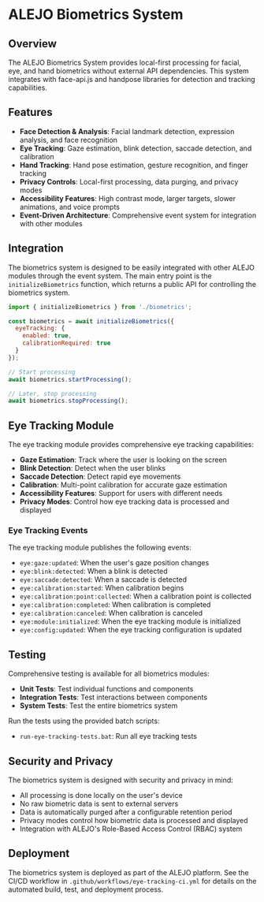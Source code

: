 # ALEJO Biometrics System

## Overview

The ALEJO Biometrics System provides local-first processing for facial, eye, and hand biometrics without external API dependencies. This system integrates with face-api.js and handpose libraries for detection and tracking capabilities.

## Features

- **Face Detection & Analysis**: Facial landmark detection, expression analysis, and face recognition
- **Eye Tracking**: Gaze estimation, blink detection, saccade detection, and calibration
- **Hand Tracking**: Hand pose estimation, gesture recognition, and finger tracking
- **Privacy Controls**: Local-first processing, data purging, and privacy modes
- **Accessibility Features**: High contrast mode, larger targets, slower animations, and voice prompts
- **Event-Driven Architecture**: Comprehensive event system for integration with other modules

## Integration

The biometrics system is designed to be easily integrated with other ALEJO modules through the event system. The main entry point is the `initializeBiometrics` function, which returns a public API for controlling the biometrics system.

```javascript
import { initializeBiometrics } from './biometrics';

const biometrics = await initializeBiometrics({
  eyeTracking: {
    enabled: true,
    calibrationRequired: true
  }
});

// Start processing
await biometrics.startProcessing();

// Later, stop processing
await biometrics.stopProcessing();
```

## Eye Tracking Module

The eye tracking module provides comprehensive eye tracking capabilities:

- **Gaze Estimation**: Track where the user is looking on the screen
- **Blink Detection**: Detect when the user blinks
- **Saccade Detection**: Detect rapid eye movements
- **Calibration**: Multi-point calibration for accurate gaze estimation
- **Accessibility Features**: Support for users with different needs
- **Privacy Modes**: Control how eye tracking data is processed and displayed

### Eye Tracking Events

The eye tracking module publishes the following events:

- `eye:gaze:updated`: When the user's gaze position changes
- `eye:blink:detected`: When a blink is detected
- `eye:saccade:detected`: When a saccade is detected
- `eye:calibration:started`: When calibration begins
- `eye:calibration:point:collected`: When a calibration point is collected
- `eye:calibration:completed`: When calibration is completed
- `eye:calibration:canceled`: When calibration is canceled
- `eye:module:initialized`: When the eye tracking module is initialized
- `eye:config:updated`: When the eye tracking configuration is updated

## Testing

Comprehensive testing is available for all biometrics modules:

- **Unit Tests**: Test individual functions and components
- **Integration Tests**: Test interactions between components
- **System Tests**: Test the entire biometrics system

Run the tests using the provided batch scripts:

- `run-eye-tracking-tests.bat`: Run all eye tracking tests

## Security and Privacy

The biometrics system is designed with security and privacy in mind:

- All processing is done locally on the user's device
- No raw biometric data is sent to external servers
- Data is automatically purged after a configurable retention period
- Privacy modes control how biometric data is processed and displayed
- Integration with ALEJO's Role-Based Access Control (RBAC) system

## Deployment

The biometrics system is deployed as part of the ALEJO platform. See the CI/CD workflow in `.github/workflows/eye-tracking-ci.yml` for details on the automated build, test, and deployment process.
